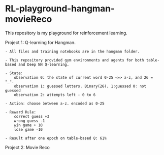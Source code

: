 # RL-playground-hangman-movieReco
This repository is my playground for reinforcement learning.

Project 1: Q-learning for Hangman.

	- All files and training notebooks are in the hangman folder.

	- This repository provided gym environments and agents for both table-based and Deep NN Q-learning. 

	- State: 
		observation 0: the state of current word 0-25 <=> a-z, and 26 = "_".
		observation 1: guessed letters. Binary(26). 1:guessed 0: not guessed
		observation 2: attempts left - 0 to 6

	- Action: choose between a-z. encoded as 0-25

	- Reward Rule: 
		correct guess +3
		wrong guess -1
		win game + 10
		lose game -10

  	- Result after one epoch on table-based Q: 61%



Project 2: Movie Reco
